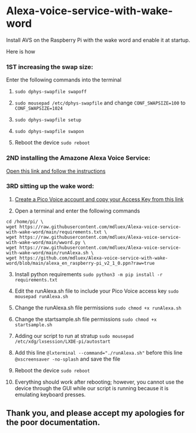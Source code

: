 # Alexa-voice-service-with-wake-word
Install AVS on the Raspberry Pi with the wake word and enable it at startup.

Here is how

### 1ST  increasing the swap size:

Enter the following commands into the terminal

1. ```sudo dphys-swapfile swapoff```

2. ```sudo mousepad /etc/dphys-swapfile``` and change ```CONF_SWAPSIZE=100``` to ```CONF_SWAPSIZE=1024```

3. ```sudo dphys-swapfile setup```

4. ```sudo dphys-swapfile swapon```

5. Reboot the device ```sudo reboot```

### 2ND installing the Amazone Alexa Voice Service:

[Open this link and follow the instructions](https://developer.amazon.com/en-US/docs/alexa/avs-device-sdk/raspberry-pi-script.html)

### 3RD sitting up the wake word:

1. [Create a Pico Voice account and copy your Access Key from this link](https://console.picovoice.ai/)

2. Open a terminal and enter the following commands

```
cd /home/pi/ \
wget https://raw.githubusercontent.com/mdluex/Alexa-voice-service-with-wake-word/main/requirements.txt \
wget https://raw.githubusercontent.com/mdluex/Alexa-voice-service-with-wake-word/main/wword.py \
wget https://raw.githubusercontent.com/mdluex/Alexa-voice-service-with-wake-word/main/runAlexa.sh \
wget https://github.com/mdluex/Alexa-voice-service-with-wake-word/blob/main/alexa_en_raspberry-pi_v2_1_0.ppn?raw=true
```

3. Install python requirements ```sudo python3 -m pip install -r requirements.txt```

4. Edit the runAlexa.sh file to include your Pico Voice access key ```sudo mousepad runAlexa.sh```

5. Change the runAlexa.sh file permissions ```sudo chmod +x runAlexa.sh```

6. Change the startsample.sh file permissions ```sudo chmod +x startsample.sh```

7. Adding our script to run at stratup ```sudo mousepad /etc/xdg/lxsession/LXDE-pi/autostart```

8. Add this line ```@lxterminal --command="./runAlexa.sh"``` before this line ```@xscreensaver -no-splash``` and save the file

9. Reboot the device ```sudo reboot```

10. Everything should work after rebooting; however, you cannot use the device through the GUI while our script is running because it is emulating keyboard presses.

## Thank you, and please accept my apologies for the poor documentation.
